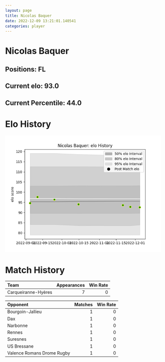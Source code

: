 ```yaml
---  
layout: page  
title: Nicolas Baquer  
date: 2022-12-09 13:21:01.140541  
categories: player  
---
```

# Nicolas Baquer

## Positions: FL

## Current elo: 93.0

## Current Percentile: 44.0

# Elo History


![elo history](history_NicolasBaquer.png)
# Match History


| Team                |   Appearances |   Win Rate |
|:--------------------|--------------:|-----------:|
| Carqueiranne-Hyères |             7 |          0 |

| Opponent                   |   Matches |   Win Rate |
|:---------------------------|----------:|-----------:|
| Bourgoin-Jallieu           |         1 |          0 |
| Dax                        |         1 |          0 |
| Narbonne                   |         1 |          0 |
| Rennes                     |         1 |          0 |
| Suresnes                   |         1 |          0 |
| US Bressane                |         1 |          0 |
| Valence Romans Drome Rugby |         1 |          0 |